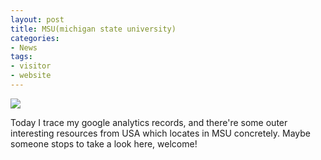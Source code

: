 ```yaml
---
layout: post
title: MSU(michigan state university)
categories:
- News
tags:
- visitor
- website
---
```


![](http://i1154.photobucket.com/albums/p531/luolinjia/blog%20images/3759627011_92c83e5846_z_zps5125e1ed.jpg)  

Today I trace my google analytics records, and there're some outer interesting  resources from USA which locates in MSU concretely. Maybe someone stops to take a look here, welcome!

